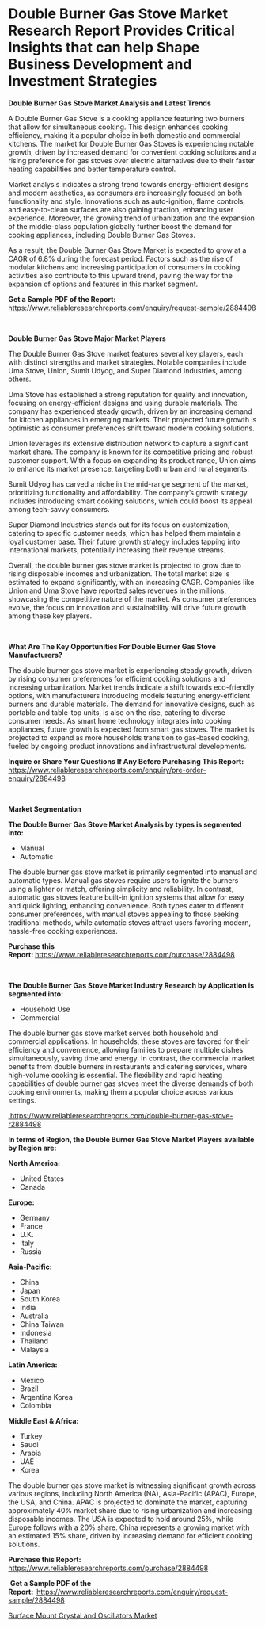 <p><h1>Double Burner Gas Stove Market Research Report Provides Critical Insights that can help Shape Business Development and Investment Strategies</h1></p><p><strong>Double Burner Gas Stove Market Analysis and Latest Trends</strong></p>
<p><p>A Double Burner Gas Stove is a cooking appliance featuring two burners that allow for simultaneous cooking. This design enhances cooking efficiency, making it a popular choice in both domestic and commercial kitchens. The market for Double Burner Gas Stoves is experiencing notable growth, driven by increased demand for convenient cooking solutions and a rising preference for gas stoves over electric alternatives due to their faster heating capabilities and better temperature control.</p><p>Market analysis indicates a strong trend towards energy-efficient designs and modern aesthetics, as consumers are increasingly focused on both functionality and style. Innovations such as auto-ignition, flame controls, and easy-to-clean surfaces are also gaining traction, enhancing user experience. Moreover, the growing trend of urbanization and the expansion of the middle-class population globally further boost the demand for cooking appliances, including Double Burner Gas Stoves.</p><p>As a result, the Double Burner Gas Stove Market is expected to grow at a CAGR of 6.8% during the forecast period. Factors such as the rise of modular kitchens and increasing participation of consumers in cooking activities also contribute to this upward trend, paving the way for the expansion of options and features in this market segment.</p></p>
<p><strong>Get a Sample PDF of the Report:&nbsp;</strong> <a href="https://www.reliableresearchreports.com/enquiry/request-sample/2884498?utm_campaign=2216&utm_medium=2&utm_source=Github&utm_content=ia&utm_term=13032025&utm_id=double-burner-gas-stove">https://www.reliableresearchreports.com/enquiry/request-sample/2884498</a></p>
<p>&nbsp;</p>
<p><strong>Double Burner Gas Stove Major Market Players</strong></p>
<p><p>The Double Burner Gas Stove market features several key players, each with distinct strengths and market strategies. Notable companies include Uma Stove, Union, Sumit Udyog, and Super Diamond Industries, among others.</p><p>Uma Stove has established a strong reputation for quality and innovation, focusing on energy-efficient designs and using durable materials. The company has experienced steady growth, driven by an increasing demand for kitchen appliances in emerging markets. Their projected future growth is optimistic as consumer preferences shift toward modern cooking solutions.</p><p>Union leverages its extensive distribution network to capture a significant market share. The company is known for its competitive pricing and robust customer support. With a focus on expanding its product range, Union aims to enhance its market presence, targeting both urban and rural segments.</p><p>Sumit Udyog has carved a niche in the mid-range segment of the market, prioritizing functionality and affordability. The company’s growth strategy includes introducing smart cooking solutions, which could boost its appeal among tech-savvy consumers. </p><p>Super Diamond Industries stands out for its focus on customization, catering to specific customer needs, which has helped them maintain a loyal customer base. Their future growth strategy includes tapping into international markets, potentially increasing their revenue streams.</p><p>Overall, the double burner gas stove market is projected to grow due to rising disposable incomes and urbanization. The total market size is estimated to expand significantly, with an increasing CAGR. Companies like Union and Uma Stove have reported sales revenues in the millions, showcasing the competitive nature of the market. As consumer preferences evolve, the focus on innovation and sustainability will drive future growth among these key players.</p></p>
<p>&nbsp;</p>
<p><strong>What Are The Key Opportunities For Double Burner Gas Stove Manufacturers?</strong></p>
<p><p>The double burner gas stove market is experiencing steady growth, driven by rising consumer preferences for efficient cooking solutions and increasing urbanization. Market trends indicate a shift towards eco-friendly options, with manufacturers introducing models featuring energy-efficient burners and durable materials. The demand for innovative designs, such as portable and table-top units, is also on the rise, catering to diverse consumer needs. As smart home technology integrates into cooking appliances, future growth is expected from smart gas stoves. The market is projected to expand as more households transition to gas-based cooking, fueled by ongoing product innovations and infrastructural developments.</p></p>
<p><strong>Inquire or Share Your Questions If Any Before Purchasing This Report:</strong> <a href="https://www.reliableresearchreports.com/enquiry/pre-order-enquiry/2884498?utm_campaign=2216&utm_medium=2&utm_source=Github&utm_content=ia&utm_term=13032025&utm_id=double-burner-gas-stove">https://www.reliableresearchreports.com/enquiry/pre-order-enquiry/2884498</a></p>
<p>&nbsp;</p>
<p><strong>Market Segmentation</strong></p>
<p><strong>The Double Burner Gas Stove Market Analysis by types is segmented into:</strong></p>
<p><ul><li>Manual</li><li>Automatic</li></ul></p>
<p><p>The double burner gas stove market is primarily segmented into manual and automatic types. Manual gas stoves require users to ignite the burners using a lighter or match, offering simplicity and reliability. In contrast, automatic gas stoves feature built-in ignition systems that allow for easy and quick lighting, enhancing convenience. Both types cater to different consumer preferences, with manual stoves appealing to those seeking traditional methods, while automatic stoves attract users favoring modern, hassle-free cooking experiences.</p></p>
<p><strong>Purchase this Report:&nbsp;</strong><a href="https://www.reliableresearchreports.com/purchase/2884498?utm_campaign=2216&utm_medium=2&utm_source=Github&utm_content=ia&utm_term=13032025&utm_id=double-burner-gas-stove">https://www.reliableresearchreports.com/purchase/2884498</a></p>
<p>&nbsp;</p>
<p><strong>The Double Burner Gas Stove Market Industry Research by Application is segmented into:</strong></p>
<p><ul><li>Household Use</li><li>Commercial</li></ul></p>
<p><p>The double burner gas stove market serves both household and commercial applications. In households, these stoves are favored for their efficiency and convenience, allowing families to prepare multiple dishes simultaneously, saving time and energy. In contrast, the commercial market benefits from double burners in restaurants and catering services, where high-volume cooking is essential. The flexibility and rapid heating capabilities of double burner gas stoves meet the diverse demands of both cooking environments, making them a popular choice across various settings.</p></p>
<p><a href="https://www.reliableresearchreports.com/double-burner-gas-stove-r2884498?utm_campaign=2216&utm_medium=2&utm_source=Github&utm_content=ia&utm_term=13032025&utm_id=double-burner-gas-stove">&nbsp;https://www.reliableresearchreports.com/double-burner-gas-stove-r2884498</a></p>
<p><strong>In terms of Region, the Double Burner Gas Stove Market Players available by Region are:</strong></p>
<p>
    <p> <strong> North America: </strong>
        <ul>
            <li>United States</li>
            <li>Canada</li>
        </ul>
        </p> 
    <p> <strong> Europe: </strong>
        <ul>
            <li>Germany</li>
            <li>France</li>
            <li>U.K.</li>
            <li>Italy</li>
            <li>Russia</li>
        </ul>
        </p> 
    <p> <strong> Asia-Pacific: </strong>
        <ul>
            <li>China</li>
            <li>Japan</li>
            <li>South Korea</li>
            <li>India</li>
            <li>Australia</li>
            <li>China Taiwan</li>
            <li>Indonesia</li>
            <li>Thailand</li>
            <li>Malaysia</li>
        </ul>
        </p> 
    <p> <strong> Latin America: </strong>
        <ul>
            <li>Mexico</li>
            <li>Brazil</li>
            <li>Argentina Korea</li>
            <li>Colombia</li>
        </ul>
        </p> 
    <p> <strong> Middle East & Africa: </strong>
        <ul>
            <li>Turkey</li>
            <li>Saudi</li>
            <li>Arabia</li>
            <li>UAE</li>
            <li>Korea</li>
        </ul>
    </p>
    </p>
<p><p>The double burner gas stove market is witnessing significant growth across various regions, including North America (NA), Asia-Pacific (APAC), Europe, the USA, and China. APAC is projected to dominate the market, capturing approximately 40% market share due to rising urbanization and increasing disposable incomes. The USA is expected to hold around 25%, while Europe follows with a 20% share. China represents a growing market with an estimated 15% share, driven by increasing demand for efficient cooking solutions.</p></p>
<p><strong>Purchase this Report: </strong><a href="https://www.reliableresearchreports.com/purchase/2884498?utm_campaign=2216&utm_medium=2&utm_source=Github&utm_content=ia&utm_term=13032025&utm_id=double-burner-gas-stove">https://www.reliableresearchreports.com/purchase/2884498</a></p>
<p>&nbsp;<strong>Get a Sample PDF of the Report:&nbsp;&nbsp;</strong><a href="https://www.reliableresearchreports.com/enquiry/request-sample/2884498?utm_campaign=2216&utm_medium=2&utm_source=Github&utm_content=ia&utm_term=13032025&utm_id=double-burner-gas-stove">https://www.reliableresearchreports.com/enquiry/request-sample/2884498</a></p>
<p><strong></strong></p>
<p><p><a href="https://github.com/ygfu6u/Market-Research-Report-List-2/blob/main/surface-mount-crystal-and-oscillators-market.md?utm_campaign=2216&utm_medium=2&utm_source=Github&utm_content=ia&utm_term=13032025&utm_id=double-burner-gas-stove">Surface Mount Crystal and Oscillators Market</a></p></p>